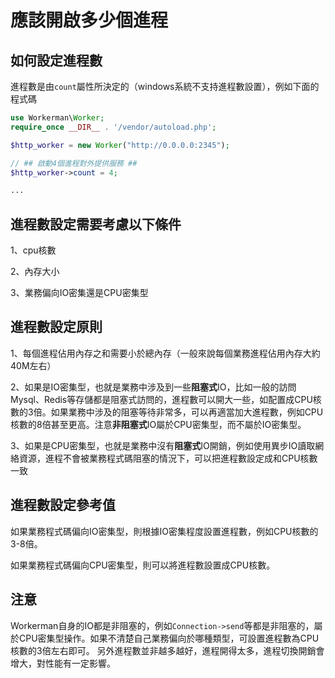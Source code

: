 # 應該開啟多少個進程

## 如何設定進程數
進程數是由```count```屬性所決定的（windows系統不支持進程數設置），例如下面的程式碼
```php
use Workerman\Worker;
require_once __DIR__ . '/vendor/autoload.php';

$http_worker = new Worker("http://0.0.0.0:2345");

// ## 啟動4個進程對外提供服務 ##
$http_worker->count = 4;

...
```

## 進程數設定需要考慮以下條件
1、cpu核數

2、內存大小

3、業務偏向IO密集還是CPU密集型

## 進程數設定原則

1、每個進程佔用內存之和需要小於總內存（一般來說每個業務進程佔用內存大約40M左右）

2、如果是IO密集型，也就是業務中涉及到一些**阻塞式**IO，比如一般的訪問Mysql、Redis等存儲都是阻塞式訪問的，進程數可以開大一些，如配置成CPU核數的3倍。如果業務中涉及的阻塞等待非常多，可以再適當加大進程數，例如CPU核數的8倍甚至更高。注意**非阻塞式**IO屬於CPU密集型，而不屬於IO密集型。

3、如果是CPU密集型，也就是業務中沒有**阻塞式**IO開銷，例如使用異步IO讀取網絡資源，進程不會被業務程式碼阻塞的情況下，可以把進程數設定成和CPU核數一致


## 進程數設定參考值
如果業務程式碼偏向IO密集型，則根據IO密集程度設置進程數，例如CPU核數的3-8倍。

如果業務程式碼偏向CPU密集型，則可以將進程數設置成CPU核數。

## 注意
Workerman自身的IO都是非阻塞的，例如```Connection->send```等都是非阻塞的，屬於CPU密集型操作。如果不清楚自己業務偏向於哪種類型，可設置進程數為CPU核數的3倍左右即可。
另外進程數並非越多越好，進程開得太多，進程切換開銷會增大，對性能有一定影響。
